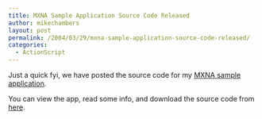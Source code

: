 ```yaml
---
title: MXNA Sample Application Source Code Released
author: mikechambers
layout: post
permalink: /2004/03/29/mxna-sample-application-source-code-released/
categories:
  - ActionScript
---
```



Just a quick fyi, we have posted the source code for my [MXNA sample application][1].

You can view the app, read some info, and download the source code from [here][2].

 [1]: /mesh/archives/004255.cfm
 [2]: http://www.macromedia.com/devnet/mx/flash/articles/mxna_sample.html